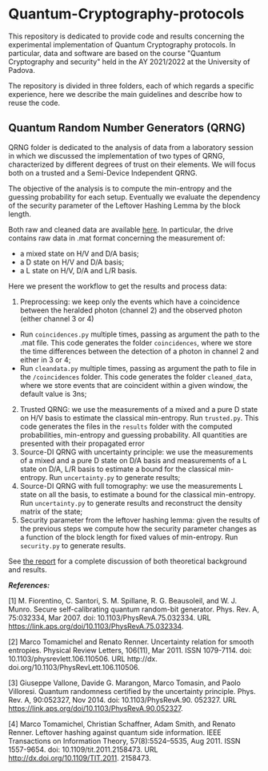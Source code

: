# Quantum-Cryptography-protocols

This repository is dedicated to provide code and results concerning the experimental implementation of Quantum Cryptography protocols. In particular, data and software are based on the course "Quantum Cryptography and security" held in the AY 2021/2022 at the University of Padova.

The repository is divided in three folders, each of which regards a specific experience, here we describe the main guidelines and describe how to reuse the code. 

## Quantum Random Number Generators (QRNG)
QRNG folder is dedicated to the analysis of data from a laboratory session in which we discussed the implementation of two types of QRNG, characterized by different degrees of trust on their elements. We will focus both on a trusted and a Semi-Device Independent QRNG.

The objective of the analysis is to compute the min-entropy and the guessing probability for each setup. Eventually we evaluate the dependency of the security parameter of the Leftover Hashing Lemma by the block length.

Both raw and cleaned data are available [here](https://drive.google.com/drive/folders/1Z872z6Zmbru9QIgAJOHpkMe-Vgy6MLc5?usp=sharing).
In particular, the drive contains raw data in .mat format concerning the measurement of:
* a mixed state on H/V and D/A basis;
* a D state on H/V and D/A basis;
* a L state on H/V, D/A and L/R basis.

Here we present the workflow to get the results and process data:
1. Preprocessing:  we keep only the events which have a coincidence between the heralded photon (channel 2) and the observed photon (either channel 3 or 4)
* Run `coincidences.py` multiple times, passing as argument the path to the .mat file. This code generates the folder `coincidences`, where we store the time differences between the detection of a photon in channel 2 and either in 3 or 4;
* Run `cleandata.py` multiple times, passing as argument the path to file in the `/coincidences` folder. This code generates the folder `cleaned_data`, where we store events that are coincident within a given window, the default value is 3ns;
2. Trusted QRNG: we use the measurements of a mixed and a pure D state on H/V basis to estimate the classical min-entropy.
Run `trusted.py`. This code generates the files in the `results` folder with the computed probabilities, min-entropy and guessing probability. All quantities are presented with their propagated error
3. Source-DI QRNG with uncertainty principle: we use the measurements of a mixed and a pure D state on D/A basis and measurements of a L state on D/A, L/R basis to estimate a bound for the classical min-entropy. Run `uncertainty.py` to generate results;
4. Source-DI QRNG with full tomography: we use the measurements L state on all the basis, to estimate a bound for the classical min-entropy. Run `uncertainty.py` to generate results and reconstruct the density matrix of the state;
5. Security parameter from the leftover hashing lemma: given the results of the previous steps we compute how the security parameter changes as a function of the block length for fixed values of min-entropy. Run `security.py` to generate results.

See [the report](https://github.com/nicolezattarin/Quantum-Cryptography-protocols/blob/main/QRNG/report.pdf) for a complete discussion of both theoretical background and results.

***References:***

[1] M. Fiorentino, C. Santori, S. M. Spillane, R. G. Beausoleil, and W. J. Munro. Secure self-calibrating quantum random-bit generator. Phys. Rev. A, 75:032334, Mar 2007. doi: 10.1103/PhysRevA.75.032334. URL https://link.aps.org/doi/10.1103/PhysRevA.75.032334.

[2] Marco Tomamichel and Renato Renner. Uncertainty relation for smooth entropies. Physical Review Letters, 106(11), Mar 2011. ISSN 1079-7114. doi: 10.1103/physrevlett.106.110506. URL http://dx. doi.org/10.1103/PhysRevLett.106.110506.

[3] Giuseppe Vallone, Davide G. Marangon, Marco Tomasin, and Paolo Villoresi. Quantum randomness certified by the uncertainty principle. Phys. Rev. A, 90:052327, Nov 2014. doi: 10.1103/PhysRevA.90. 052327. URL https://link.aps.org/doi/10.1103/PhysRevA.90.052327.

[4] Marco Tomamichel, Christian Schaffner, Adam Smith, and Renato Renner. Leftover hashing against quantum side information. IEEE Transactions on Information Theory, 57(8):5524–5535, Aug 2011. ISSN 1557-9654. doi: 10.1109/tit.2011.2158473. URL http://dx.doi.org/10.1109/TIT.2011. 2158473.






